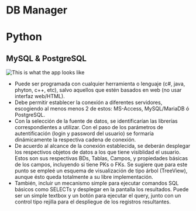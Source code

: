 # DB Manager
# Python
## MySQL & PostgreSQL

![](https://github.com/gamezcua1/DBManager/window.png "This is what the app looks like")


- Puede ser programada con cualquier herramienta o lenguaje (c#, java, phyton, c++, etc), salvo aquellos que estén 
basados en web (no usar interfaz web/HTML).
- Debe permitir establecer la conexión a diferentes servidores, escogiendo al menos menos 2 de estos: MS-Access, 
MySQL/MariaDB ó PostgreSQL.
- Con la selección de la fuente de datos, se identificarían las librerías correspondientes a utilizar. Con el paso de 
los parámetros de autentificación (login y password del usuario) se formaría dinámicamente la respectiva cadena de conexión. 
- De acuerdo al alcance de la conexión establecida, se deberán desplegar los respectivos objetos de datos a los que 
tiene visiblidad el usuario. Estos son sus respectivas BDs, Tablas, Campos, y propiedades básicas de los campos, incluyendo si tiene PKs o FKs. Se sugiere que para este punto se empleé un esquema de visualización de tipo árbol (TreeView), aunque ésto queda totalmente a su libre implementación.
- También, incluir un mecanismo simple para ejecutar comandos SQL básicos como SELECTs y desplegar en la pantalla los 
resultados. Puede ser un simple textbox y un botón para ejecutar el query, junto con un control tipo rejilla para el despliegue de los registros resultantes.
